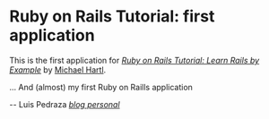 # Ruby on Rails Tutorial: first application

This is the first application for
[*Ruby on Rails Tutorial: Learn Rails by Example*](http://railstutorial.org/) 
by [Michael Hartl](http://michaelhartl.com/).

... And (almost) my first Ruby on Raills application

-- Luis Pedraza [*blog personal*](http://www.luispedraza.es/blog)